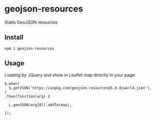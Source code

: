# geojson-resources

Statis GeoJSON resources

## Install

```
npm i geojson-resources
```

## Usage

Loading by JQuery and show in Leaflet map directly in your page:
```
$.when(
  $.getJSON('https://unpkg.com/geojson-resources@1.0.0/world.json'),
)
.then(function(arg) {
  
  L.geoJSON(arg[0]).addTo(map);
  
});
```
